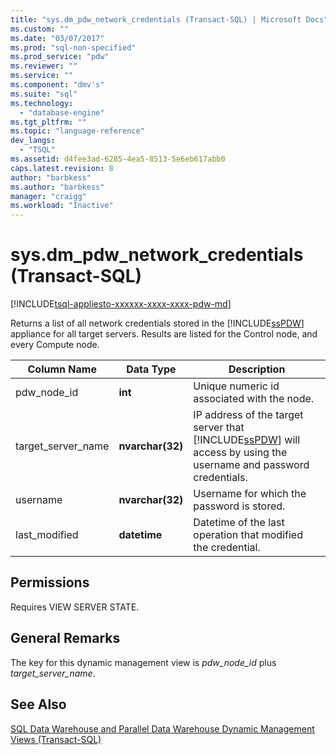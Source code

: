```yaml
---
title: "sys.dm_pdw_network_credentials (Transact-SQL) | Microsoft Docs"
ms.custom: ""
ms.date: "03/07/2017"
ms.prod: "sql-non-specified"
ms.prod_service: "pdw"
ms.reviewer: ""
ms.service: ""
ms.component: "dmv's"
ms.suite: "sql"
ms.technology: 
  - "database-engine"
ms.tgt_pltfrm: ""
ms.topic: "language-reference"
dev_langs: 
  - "TSQL"
ms.assetid: d4fee3ad-6285-4ea5-8513-5e6eb617abb0
caps.latest.revision: 8
author: "barbkess"
ms.author: "barbkess"
manager: "craigg"
ms.workload: "Inactive"
---
```

# sys.dm_pdw_network_credentials (Transact-SQL)
[!INCLUDE[tsql-appliesto-xxxxxx-xxxx-xxxx-pdw-md](../../includes/tsql-appliesto-xxxxxx-xxxx-xxxx-pdw-md.md)]

  Returns a list of all network credentials stored in the [!INCLUDE[ssPDW](../../includes/sspdw-md.md)] appliance for all target servers. Results are listed for the Control node, and every Compute node.  
  
|Column Name|Data Type|Description|  
|-----------------|---------------|-----------------|  
|pdw_node_id|**int**|Unique numeric id associated with the node.|  
|target_server_name|**nvarchar(32)**|IP address of the target server that [!INCLUDE[ssPDW](../../includes/sspdw-md.md)] will access by using the username and password credentials.|  
|username|**nvarchar(32)**|Username for which the password is stored.|  
|last_modified|**datetime**|Datetime of the last operation that modified the credential.|  
  
## Permissions  
 Requires VIEW SERVER STATE.  
  
## General Remarks  
 The key for this dynamic management view is *pdw_node_id* plus *target_server_name*.  
  
## See Also  
 [SQL Data Warehouse and Parallel Data Warehouse Dynamic Management Views &#40;Transact-SQL&#41;](../../relational-databases/system-dynamic-management-views/sql-and-parallel-data-warehouse-dynamic-management-views.md)  
  
  

